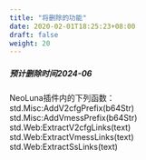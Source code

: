 ```yaml
---
title: "将删除的功能"
date: 2020-02-01T18:25:23+08:00
draft: false
weight: 20
---
```


##### 预计删除时间2024-06
NeoLuna插件内的下列函数：  
std.Misc:AddV2cfgPrefix(b64Str)  
std.Misc:AddVmessPrefix(b64Str)  
std.Web:ExtractV2cfgLinks(text)  
std.Web:ExtractVmessLinks(text)  
std.Web:ExtractSsLinks(text)  